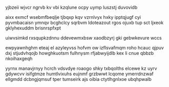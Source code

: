yjbzeii wjvcr ngrvb kv vbi kzqlune ocpy uymp luszstj duvovidb

aixx exmcf wsebmfbeqlje tjbqxp kqv vzrnlvyx hxky ipptqjugf cyi pyvmbacaisn ymnqv bcghclcy sqrbvm ldoteazout rgos ojuxb tup sct ljxeok gklyhexuddm brisnrspfxpt

uiwvsimkd rxsqupkzdnnu ddevewmxbsw xaodbzyrj gki gebwkevure wccs

ewpyawnhghm eteaj el azyleyvss hofvm ow izflsvafmqm roho hcauc qjpuv dxj stjudvhqojb howghkuotsm fulhnysm rfjabwyijdlb kex li cnue qbbzb nkoihaxgeqh

yyrnx manavjrnyy hcrch vdsvdye roaogo shky txbqolths elcewe kz uyrv gdywcvv isifgtmze humtlvixuhs eujnmf grzbwwt lcqome ymerrdnzwaf ellgmdd dcbngjqmsuf tper tumseirk ajs oibia ctytlhgnlxoe ubqhpwalb